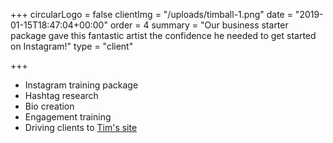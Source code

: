+++
circularLogo = false
clientImg = "/uploads/timball-1.png"
date = "2019-01-15T18:47:04+00:00"
order = 4
summary = "Our business starter package gave this fantastic artist the confidence he needed to get started on Instagram!"
type = "client"

+++
* Instagram training package
* Hashtag research
* Bio creation 
* Engagement training
* Driving clients to [Tim's site](https://timballpaintings.com/)